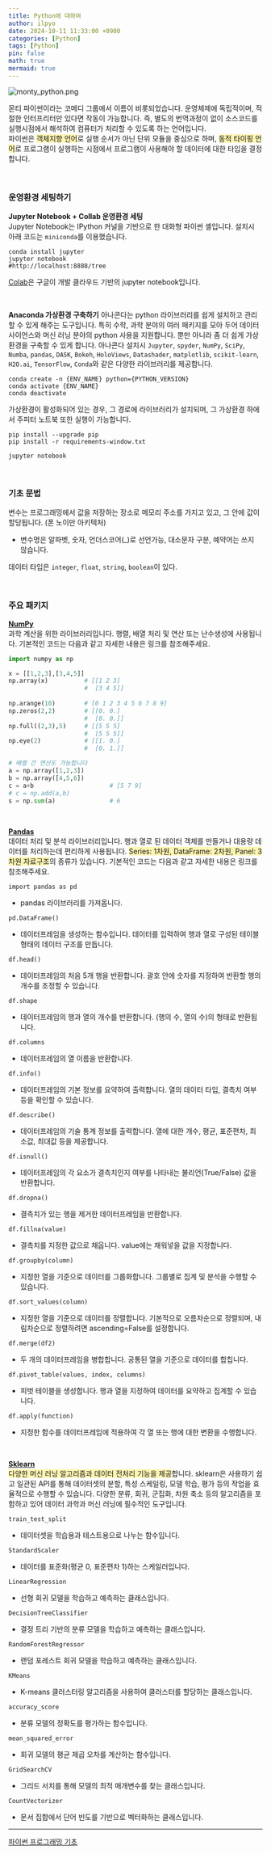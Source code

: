 ```yaml
---
title: Python에 대하여
author: ilpyo
date: 2024-10-11 11:33:00 +0900
categories: [Python]
tags: [Python]
pin: false
math: true
mermaid: true
---
```


![monty_python.png](/assets/post_images/python/monty_python.png)

몬티 파이썬이라는  코메디 그룹에서 이름이 비롯되었습니다. 운영체제에 독립적이며, 적절한 인터프리터만 있다면 작동이 가능합니다. 즉, 별도의 번역과정이 없이 소스코드를 실행시점에서 해석하여 컴퓨터가 처리할 수 있도록 하는 언어입니다.  
파이썬은 <span style="background-color:#fff5b1">객체지향 언어</span>로 실행 순서가 아닌 단위 모듈을 중심으로 하며, <span style="background-color:#fff5b1">동적 타이핑 언어</span>로 프로그램이 실행하는 시점에서 프로그램이 사용해야 할 데이터에 대한 타입을 결정합니다.

<br>

### 운영환경 세팅하기
**Jupyter Notebook + Collab 운영환경 세팅**  
Jupyter Notebook는 IPython 커널을 기반으로 한 대화형 파이썬 셸입니다. 설치시 아래 코드는 ```miniconda```를 이용했습니다.
```shell
conda install jupyter
jupyter notebook
#http://localhost:8888/tree
```
[Colab](https://colab.research.google.com/)은 구글이 개발 클라우드 기반의 jupyter notebook입니다.

<br>

**Anaconda 가상환경 구축하기**
아나콘다는 python 라이브러리를 쉽게 설치하고 관리할 수 있게 해주는 도구입니다. 특히 수학, 과학 분야의 여러 패키지를 모아 두어 데이터 사이언스와 머신 러닝 분야의 python 사용을 지원합니다. 뿐만 아니라 좀 더 쉽게 가상환경을 구축할 수 있게 합니다. 아나콘다 설치시 ```Jupyter```, ```spyder```, ```NumPy```, ```SciPy```, ```Numba```, ```pandas```, ```DASK```, ```Bokeh```, ```HoloViews```, ```Datashader```, ```matplotlib```, ```scikit-learn```, ```H2O.ai```, ```TensorFlow```, ```Conda```와 같은 다양한 라이브러리를 제공합니다.
```shell
conda create -n {ENV_NAME} python={PYTHON_VERSION}
conda activate {ENV_NAME}
conda deactivate
```
가상환경이 활성화되어 있는 경우, 그 경로에 라이브러리가 설치되며, 그 가상환경 하에서 주피터 노트북 또한 실행이 가능합니다.
```shell
pip install --upgrade pip
pip install -r requirements-window.txt

jupyter notebook
```

<br>

### 기초 문법
변수는 프로그래밍에서 값을 저장하는 장소로 메모리 주소를 가지고 있고, 그 안에 값이 할당됩니다. (폰 노이만 아키텍처)
+ 변수명은 알파벳, 숫자, 언더스코어(_)로 선언가능, 대소문자 구분, 예약어는 쓰지 않습니다.

데이터 타입은 ```integer```, ```float```, ```string```, ```boolean```이 있다.

<br>

### 주요 패키지
**[NumPy](https://numpy.org/doc/stable/user/quickstart.html)**  
과학 계산을 위한 라이브러리입니다. 행렬, 배열 처리 및 연산 또는 난수생성에 사용됩니다. 기본적인 코드는 다음과 같고 자세한 내용은 링크를 참조해주세요.
```python
import numpy as np

x = [[1,2,3],[3,4,5]]
np.array(x)          # [[1 2 3]
                     #  [3 4 5]]
                        
np.arange(10)        # [0 1 2 3 4 5 6 7 8 9]
np.zeros(2,2)        # [[0. 0.]
                     #  [0. 0.]]
np.full((2,3),5)     # [[5 5 5]
                     #  [5 5 5]]                   
np.eye(2)            # [[1. 0.]
                     #  [0. 1.]]

# 배열 간 연산도 가능합니다                        
a = np.array([1,2,3])
b = np.array([4,5,6])
c = a+b                     # [5 7 9]
# c = np.add(a,b)
s = np.sum(a)               # 6
```

<br>

**[Pandas](https://pandas.pydata.org/docs/user_guide/10min.html#min)**  
데이터 처리 및 분석 라이브러리입니다. 행과 열로 된 데이터 객체를 만들거나 대용량 데이터를 처리하는데 편리하게 사용됩니다. <span style="background-color:#fff5b1">Series: 1차원, DataFrame: 2차원, Panel: 3차원 자료구조</span>의 종류가 있습니다. 기본적인 코드는 다음과 같고 자세한 내용은 링크를 참조해주세요.

```import pandas as pd```
+ pandas 라이브러리를 가져옵니다.

```pd.DataFrame()```
+ 데이터프레임을 생성하는 함수입니다. 데이터를 입력하여 행과 열로 구성된 테이블 형태의 데이터 구조를 만듭니다.

```df.head()```
+ 데이터프레임의 처음 5개 행을 반환합니다. 괄호 안에 숫자를 지정하여 반환할 행의 개수를 조정할 수 있습니다.

```df.shape```
+ 데이터프레임의 행과 열의 개수를 반환합니다. (행의 수, 열의 수)의 형태로 반환됩니다.

```df.columns```
+ 데이터프레임의 열 이름을 반환합니다.

```df.info()```
+ 데이터프레임의 기본 정보를 요약하여 출력합니다. 열의 데이터 타입, 결측치 여부 등을 확인할 수 있습니다.

```df.describe()```
+ 데이터프레임의 기술 통계 정보를 출력합니다. 열에 대한 개수, 평균, 표준편차, 최소값, 최대값 등을 제공합니다.

```df.isnull()```
+ 데이터프레임의 각 요소가 결측치인지 여부를 나타내는 불리언(True/False) 값을 반환합니다.

```df.dropna()```
+ 결측치가 있는 행을 제거한 데이터프레임을 반환합니다.

```df.fillna(value)```
+ 결측치를 지정한 값으로 채웁니다. value에는 채워넣을 값을 지정합니다.

```df.groupby(column)```
+ 지정한 열을 기준으로 데이터를 그룹화합니다. 그룹별로 집계 및 분석을 수행할 수 있습니다.

```df.sort_values(column)```
+ 지정한 열을 기준으로 데이터를 정렬합니다. 기본적으로 오름차순으로 정렬되며, 내림차순으로 정렬하려면 ascending=False를 설정합니다.

```df.merge(df2)```
+ 두 개의 데이터프레임을 병합합니다. 공통된 열을 기준으로 데이터를 합칩니다.

```df.pivot_table(values, index, columns)```
+ 피벗 테이블을 생성합니다. 행과 열을 지정하여 데이터를 요약하고 집계할 수 있습니다.

```df.apply(function)```
+ 지정한 함수를 데이터프레임에 적용하여 각 열 또는 행에 대한 변환을 수행합니다.

<br>

**[Sklearn](https://scikit-learn.org/stable/)**  
<span style="background-color:#fff5b1">다양한 머신 러닝 알고리즘과 데이터 전처리 기능을 제공</span>합니다. sklearn은 사용하기 쉽고 일관된 API를 통해 데이터셋의 분할, 특성 스케일링, 모델 학습, 평가 등의 작업을 효율적으로 수행할 수 있습니다. 다양한 분류, 회귀, 군집화, 차원 축소 등의 알고리즘을 포함하고 있어 데이터 과학과 머신 러닝에 필수적인 도구입니다.

```train_test_split```
+ 데이터셋을 학습용과 테스트용으로 나누는 함수입니다.

```StandardScaler```
+ 데이터를 표준화(평균 0, 표준편차 1)하는 스케일러입니다.

```LinearRegression```
+ 선형 회귀 모델을 학습하고 예측하는 클래스입니다.

```DecisionTreeClassifier```
+ 결정 트리 기반의 분류 모델을 학습하고 예측하는 클래스입니다.

```RandomForestRegressor```
+ 랜덤 포레스트 회귀 모델을 학습하고 예측하는 클래스입니다.

```KMeans```
+ K-means 클러스터링 알고리즘을 사용하여 클러스터를 할당하는 클래스입니다.

```accuracy_score```
+ 분류 모델의 정확도를 평가하는 함수입니다.

```mean_squared_error```
+ 회귀 모델의 평균 제곱 오차를 계산하는 함수입니다.

```GridSearchCV```
+ 그리드 서치를 통해 모델의 최적 매개변수를 찾는 클래스입니다.

```CountVectorizer```
+ 문서 집합에서 단어 빈도를 기반으로 벡터화하는 클래스입니다.

****
[파이썬 프로그래밍 기초](http://bigdata.dongguk.ac.kr/lectures/Python/_book/)
